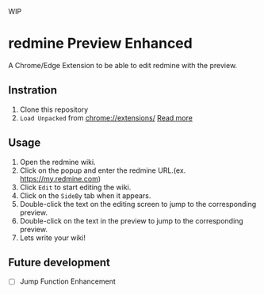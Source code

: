 WIP

# redmine Preview Enhanced

A Chrome/Edge Extension to be able to edit redmine with the preview.

## Instration

1. Clone this repository
2. `Load Unpacked` from [chrome://extensions/](chrome://extensions/)
[Read more](https://knowledge.workspace.google.com/kb/load-unpacked-extensions-000005962)

## Usage

1. Open the redmine wiki.
2. Click on the popup and enter the redmine URL.(ex. https://my.redmine.com)
3. Click `Edit` to start editing the wiki.
4. Click on the `SideBy` tab when it appears.
5. Double-click the text on the editing screen to jump to the corresponding preview.
6. Double-click on the text in the preview to jump to the corresponding preview.
7. Lets write your wiki!

## Future development
- [ ] Jump Function Enhancement
